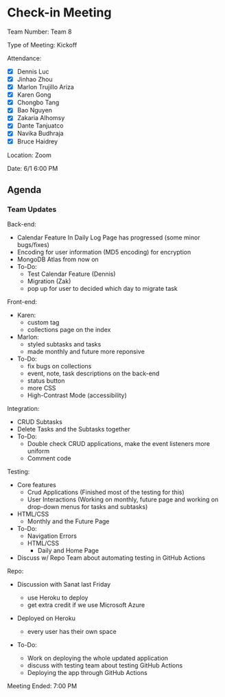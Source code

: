 # Check-in Meeting 

Team Number: Team 8

Type of Meeting: Kickoff

Attendance:  
   - [x] Dennis Luc	
   - [x] Jinhao Zhou	
   - [x] Marlon Trujillo Ariza	 
   - [x] Karen Gong	
   - [x] Chongbo Tang	
   - [x] Bao Nguyen	
   - [x] Zakaria Alhomsy	
   - [x] Dante Tanjuatco
   - [x] Navika Budhraja 
   - [x] Bruce Haidrey

Location: Zoom

Date: 6/1 6:00 PM

## Agenda

### Team Updates 
Back-end: 
  - Calendar Feature In Daily Log Page has progressed (some minor bugs/fixes)
  - Encoding for user information (MD5 encoding) for encryption 
  - MongoDB Atlas from now on
- To-Do:
  -  Test Calendar Feature (Dennis)
  -  Migration (Zak)
    - pop up for user to decided which day to migrate task 

Front-end:
  - Karen: 
    -  custom tag
    -  collections page on the index
  - Marlon:
    - styled subtasks and tasks
    - made monthly and future more reponsive
- To-Do: 
  - fix bugs on collections 
  - event, note, task descriptions on the back-end 
  - status button 
  - more CSS 
  - High-Contrast Mode (accessibility)

Integration: 
  - CRUD Subtasks 
  - Delete Tasks and the Subtasks together 
  - To-Do:
    - Double check CRUD applications, make the event listeners more uniform
    - Comment code

Testing: 
  - Core features 
    - Crud Applications (Finished most of the testing for this) 
    - User Interactions (Working on monthly, future page and working on drop-down menus for tasks and subtasks)
 - HTML/CSS 
    - Monthly and the Future Page
- To-Do: 
  - Navigation Errors
  - HTML/CSS
    -  Daily and Home Page
- Discuss w/ Repo Team about automating testing in GitHub Actions 

Repo: 
  - Discussion with Sanat last Friday 
    - use Heroku to deploy 
    - get extra credit if we use Microsoft Azure 

- Deployed on Heroku 
  - every user has their own space 

- To-Do: 
  - Work on deploying the whole updated application 
  - discuss with testing team about testing GitHub Actions 
  - Deploying the app through GitHub Actions 

Meeting Ended: 7:00 PM
